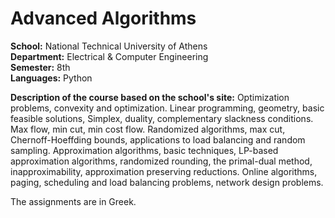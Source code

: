 # Advanced Algorithms

**School:** National Technical University of Athens\
**Department:** Electrical & Computer Engineering\
**Semester:** 8th\
**Languages:** Python

**Description of the course based on the school's site:** 
Optimization problems, convexity and optimization. Linear programming, geometry, basic feasible solutions, Simplex, duality, complementary slackness conditions. Max flow, min cut, min cost flow. Randomized algorithms, max cut, Chernoff-Hoeffding bounds, applications to load balancing and random sampling. Approximation algorithms, basic techniques, LP-based approximation algorithms, randomized rounding, the primal-dual method, inapproximability, approximation preserving reductions. Online algorithms, paging, scheduling and load balancing problems, network design problems.  


The assignments are in Greek.
